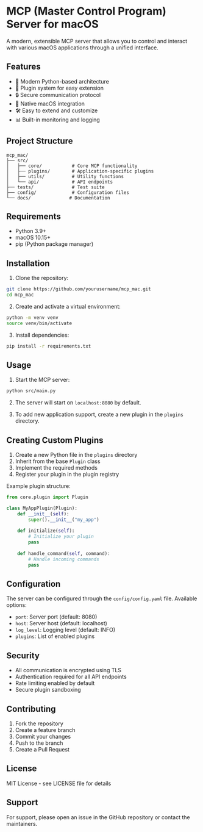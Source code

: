 # MCP (Master Control Program) Server for macOS

A modern, extensible MCP server that allows you to control and interact with various macOS applications through a unified interface.

## Features

- 🚀 Modern Python-based architecture
- 🔌 Plugin system for easy extension
- 🔒 Secure communication protocol
- 📱 Native macOS integration
- 🛠️ Easy to extend and customize
- 📊 Built-in monitoring and logging

## Project Structure

```
mcp_mac/
├── src/
│   ├── core/           # Core MCP functionality
│   ├── plugins/        # Application-specific plugins
│   ├── utils/          # Utility functions
│   └── api/            # API endpoints
├── tests/              # Test suite
├── config/             # Configuration files
└── docs/              # Documentation
```

## Requirements

- Python 3.9+
- macOS 10.15+
- pip (Python package manager)

## Installation

1. Clone the repository:
```bash
git clone https://github.com/yourusername/mcp_mac.git
cd mcp_mac
```

2. Create and activate a virtual environment:
```bash
python -m venv venv
source venv/bin/activate
```

3. Install dependencies:
```bash
pip install -r requirements.txt
```

## Usage

1. Start the MCP server:
```bash
python src/main.py
```

2. The server will start on `localhost:8080` by default.

3. To add new application support, create a new plugin in the `plugins` directory.

## Creating Custom Plugins

1. Create a new Python file in the `plugins` directory
2. Inherit from the base `Plugin` class
3. Implement the required methods
4. Register your plugin in the plugin registry

Example plugin structure:
```python
from core.plugin import Plugin

class MyAppPlugin(Plugin):
    def __init__(self):
        super().__init__("my_app")
    
    def initialize(self):
        # Initialize your plugin
        pass
    
    def handle_command(self, command):
        # Handle incoming commands
        pass
```

## Configuration

The server can be configured through the `config/config.yaml` file. Available options:

- `port`: Server port (default: 8080)
- `host`: Server host (default: localhost)
- `log_level`: Logging level (default: INFO)
- `plugins`: List of enabled plugins

## Security

- All communication is encrypted using TLS
- Authentication required for all API endpoints
- Rate limiting enabled by default
- Secure plugin sandboxing

## Contributing

1. Fork the repository
2. Create a feature branch
3. Commit your changes
4. Push to the branch
5. Create a Pull Request

## License

MIT License - see LICENSE file for details

## Support

For support, please open an issue in the GitHub repository or contact the maintainers.
